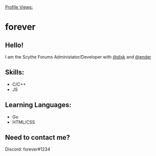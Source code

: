 [Profile Views: ](https://komarev.com/ghpvc/?username=mesh)


# forever
Hello! 
--
I am the Scythe Forums Administator/Developer with [@disk](https://github.com.disk) and [@ender](https://github.com/ender)

Skills:
--
* C/C++
* JS

Learning Languages:
--
* Go
* HTML/CSS

Need to contact me?
--
Discord: forever#1234

